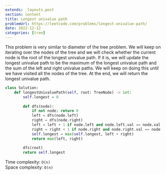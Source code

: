 ```yaml
---
extends: _layouts.post
section: content
title: Longest univalue path
problemUrl: https://leetcode.com/problems/longest-univalue-path/
date: 2022-12-12
categories: [tree]
---
```


This problem is very similar to diameter of the tree problem. We will keep on iterating over the nodes of the tree and we will check whether the current node is the root of the longest univalue path. If it is, we will update the longest univalue path to be the maximum of the longest univalue path and the sum of the left and right univalue paths. We will keep on doing this until we have visited all the nodes of the tree. At the end, we will return the longest univalue path.

```python
class Solution:
    def longestUnivaluePath(self, root: TreeNode) -> int:
        self.longest = 0
        
        def dfs(node):
            if not node: return 0
            left = dfs(node.left)
            right = dfs(node.right)
            left = left + 1 if node.left and node.left.val == node.val else 0
            right = right + 1 if node.right and node.right.val == node.val else 0
            self.longest = max(self.longest, left + right)
            return max(left, right)
        
        dfs(root)
        return self.longest
```

Time complexity: `O(n)` <br/>
Space complexity: `O(n)`